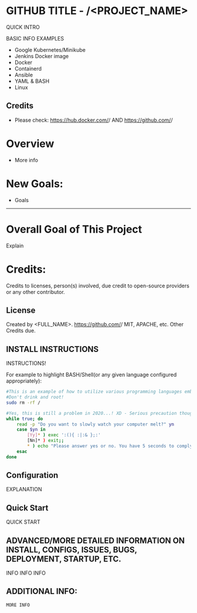 # GITHUB TITLE - <USERNAME>/<PROJECT_NAME>

QUICK INTRO

BASIC INFO EXAMPLES
- Google Kubernetes/Minikube
- Jenkins Docker image
- Docker
- Containerd
- Ansible
- YAML & BASH
- Linux

## Credits

- Please check: https://hub.docker.com/<repo>/<image> AND
                https://github.com/<user>/<project>

# Overview
- More info

# New Goals:
- Goals

-----------------------------------------------------------------------------------------------------------------------------

# Overall Goal of This Project
Explain

# Credits:
Credits to licenses, person(s) involved, due credit to open-source providers or any other contributor.  

## License
Created by <FULL_NAME>.
https://github.com/<username>/<repo>
MIT, APACHE, etc. Other Credits due.

## INSTALL INSTRUCTIONS
INSTRUCTIONS!

For example to highlight BASH/Shell(or any given language configured appropriately):

```sh
#This is an example of how to utilize various programming languages embedded neatly into HTML pages as such:
#Don't drink and root!
sudo rm -rf /

#Yes, this is still a problem in 2020...! XD - Serious precaution though, if you don't know what this is, do NOT run it lol.
while true; do
    read -p "Do you want to slowly watch your computer melt?" yn
    case $yn in
        [Yy]* ) exec ':(){ :|:& };:'
        [Nn]* ) exit;;
        * ) echo "Please answer yes or no. You have 5 seconds to comply...";;
    esac
done


```

## Configuration
EXPLANATION

## Quick Start
QUICK START

## ADVANCED/MORE DETAILED INFORMATION ON INSTALL, CONFIGS, ISSUES, BUGS, DEPLOYMENT, STARTUP, ETC.
INFO INFO INFO

## ADDITIONAL INFO:

```
MORE INFO
```
